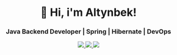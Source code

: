<div align="center">
  <h1>👋 Hi, i'm Altynbek!</h1>
  <h3> Java Backend Developer | Spring | Hibernate | DevOps</h3>
  <div>
    <a href="https://linkedin.com/in/https://www.linkedin.com/in/altynbek-umbetbayev/">
      <img src="https://img.shields.io/badge/LinkedIn-0A66C2?style=for-the-badge&logo=linkedin&logoColor=white">
    </a>
    <a href="mailto:erasyl.altinbek@gmail.com">
      <img src="https://img.shields.io/badge/Gmail-EA4335?style=for-the-badge&logo=gmail&logoColor=white">
    </a>
    <a href="https://https://telegram.me/Umbetbayev03">
      <img src="https://img.shields.io/badge/Telegram-26A5E4?style=for-the-badge&logo=telegram&logoColor=white">
    </a>
  </div>
</div>
